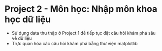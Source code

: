 # Project 2 - Môn học: Nhập môn khoa học dữ liệu
- Sử dụng data thu thập ở Project 1 để tiếp tục đặt câu hỏi khám phá sâu về dữ liệu
- Trực quan hóa các câu hỏi khám phá bằng thư viện matplotlib
